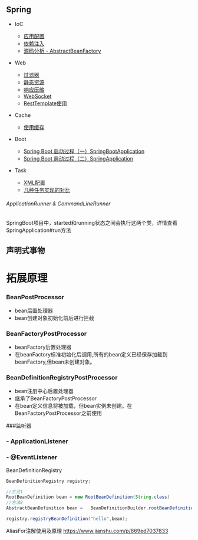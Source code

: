 Spring
-

- IoC
	- [应用配置](ioc/configuration.md) 
	- [依赖注入](ioc/dependency_injection.md)
    - [源码分析 - AbstractBeanFactory](ioc/AbstractBeanFactory.md)

- Web
	- [过滤器](web/filter.md)
	- [静态资源](web/static_content.md)
	- [响应压缩](web/compression.md)
	- [WebSocket](web/websocket.md)
	- [RestTemplate使用](web/RestTemplate.md)

- Cache
	- [使用缓存](cache/use.md)

- Boot
    - [Spring Boot 启动过程（一）SpringBootApplication](boot/SpringBootApplication.md)
    - [Spring Boot 启动过程（二）SpringApplication](boot/SpringApplication.md)

- Task
	- [XML配置](task/task_xml.md)
	- [几种任务实现的对比](https://blog.csdn.net/wqh8522/article/details/79224290)

###### ApplicationRunner & CommandLineRunner

SpringBoot项目中，started和running状态之间会执行这两个类，详情查看SpringApplication#run方法




## 声明式事物

# 拓展原理

### BeanPostProcessor

- bean后置处理器
- bean创建对象初始化前后进行拦截

### BeanFactoryPostProcessor

- beanFactory后置处理器
- 在beanFactory标准初始化后调用,所有的bean定义已经保存加载到beanFactory,但bean未创建对象。

### BeanDefinitionRegistryPostProcessor

- bean注册中心后置处理器
- 继承了BeanFactoryPostProcessor
- 在bean定义信息将被加载，但bean实例未创建。在BeanFactoryPostProcessor之前使用

###监听器

### - ApplicationListener

### - @EventListener

BeanDefinitionRegistry

```java
BeanDefinitionRegistry registry;

//方法1
RootBeanDefinition bean = new RootBeanDefinition(String.class)
//方法2
AbstractBeanDefinition bean = 	BeanDefinitionBuilder.rootBeanDefinition(String.class).getBeanDefinition();

registry.registryBeanDefinition("hello",bean);
```

AliasFor注解使用及原理
https://www.jianshu.com/p/869ed7037833
